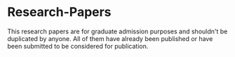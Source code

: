 # Research-Papers

This research papers are for graduate admission purposes and shouldn't be duplicated by anyone. All of them have already been published or have been submitted to be considered for publication. 
